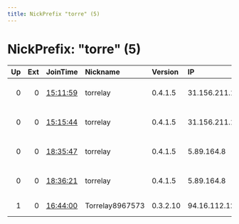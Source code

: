 ```yaml
---
title: NickPrefix "torre" (5)
---
```


# NickPrefix: "torre" (5)

|   Up |   Ext | JoinTime                                                                                            | Nickname        | Version   | IP             | AS                     | CC   |   ORp |   Dirp | OS    | Contact                   |   eFamMembers |
|-----:|------:|:----------------------------------------------------------------------------------------------------|:----------------|:----------|:---------------|:-----------------------|:-----|------:|-------:|:------|:--------------------------|--------------:|
|    0 |     0 | [15:11:59](https://metrics.torproject.org/rs.html#details/B4B8831300DE157D67C81609C066F05F916E9B2B) | torrelay        | 0.4.1.5   | 31.156.211.188 | Vodafone Italia S.p.A. | it   |  9001 |      0 | Linux | None                      |             1 |
|    0 |     0 | [15:15:44](https://metrics.torproject.org/rs.html#details/5F277F5347BD3E3686466BDE9E95AA8CE3D25F80) | torrelay        | 0.4.1.5   | 31.156.211.188 | Vodafone Italia S.p.A. | it   |  9002 |      0 | Linux | None                      |             1 |
|    0 |     0 | [18:35:47](https://metrics.torproject.org/rs.html#details/72BD4F836B124EACD474FAB814CEEF358CE79B03) | torrelay        | 0.4.1.5   | 5.89.164.8     | Vodafone Italia S.p.A. | it   |  9001 |      0 | Linux | None                      |             1 |
|    0 |     0 | [18:36:21](https://metrics.torproject.org/rs.html#details/643E3892339ACE1F8AB10AAFDF0E8D8F6A38580E) | torrelay        | 0.4.1.5   | 5.89.164.8     | Vodafone Italia S.p.A. | it   |  9002 |      0 | Linux | None                      |             1 |
|    1 |     0 | [16:44:00](https://metrics.torproject.org/rs.html#details/A276463F1E1C0505480B92BEE72F0135067E2B3F) | Torrelay8967573 | 0.3.2.10  | 94.16.112.123  | netcup GmbH            | de   |  9001 |      0 | Linux | Jan.kaerger.jkr@gmail.com |             1 |
